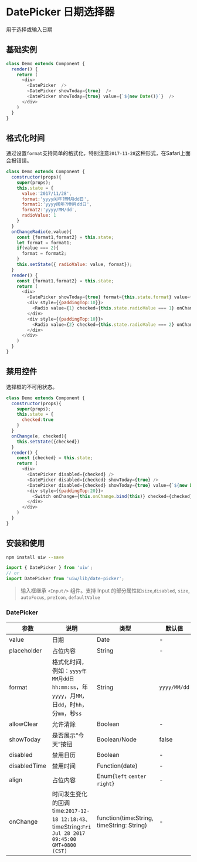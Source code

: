 DatePicker 日期选择器
===

用于选择或输入日期

## 基础实例

<!--DemoStart--> 
```js
class Demo extends Component {
  render() {
    return (
      <div>
        <DatePicker  />
        <DatePicker showToday={true}  />
        <DatePicker showToday={true} value={`${new Date()}`}  />
      </div>
    )
  }
}
```
<!--End-->

## 格式化时间

通过设置`format`支持简单的格式化，特别注意`2017-11-28`这种形式，在Safari上面会报错误。

<!--DemoStart--> 
```js
class Demo extends Component {
  constructor(props){
    super(props);
    this.state = {
      value:'2017/11/28',
      format:'yyyy闰年?MM月dd日',
      format1:'yyyy闰年?MM月dd日',
      format2:'yyyy/MM/dd',
      radioValue: 1
    }
  }
  onChangeRadio(e,value){
    const {format1,format2} = this.state;
    let format = format1;
    if(value === 2){
      format = format2;
    }
    this.setState({ radioValue: value, format});
  }
  render() {
    const {format1,format2} = this.state;
    return (
      <div>
        <DatePicker showToday={true} format={this.state.format} value={this.state.value} />
        <div style={{paddingTop:10}}>
          <Radio value={1} checked={this.state.radioValue === 1} onChange={this.onChangeRadio.bind(this)}>格式：{format1}</Radio>
        </div>
        <div style={{paddingTop:10}}>
          <Radio value={2} checked={this.state.radioValue === 2} onChange={this.onChangeRadio.bind(this)}>格式：{format2}</Radio>
        </div>
      </div>
    )
  }
}
```
<!--End-->


## 禁用控件

选择框的不可用状态。

<!--DemoStart--> 
```js
class Demo extends Component {
  constructor(props){
    super(props);
    this.state = {
      checked:true
    }
  }
  onChange(e, checked){
    this.setState({checked})
  }
  render() {
    const {checked} = this.state;
    return (
      <div>
        <DatePicker disabled={checked} />
        <DatePicker disabled={checked} showToday={true} />
        <DatePicker disabled={checked} showToday={true} value={`${new Date()}`} />
        <div style={{paddingTop:20}}>
          <Switch onChange={this.onChange.bind(this)} checked={checked} checkedChildren="取消禁用" unCheckedChildren="禁用控件" color="#3eb54c" unColor="#ff4949" />
        </div>
      </div>
    )
  }
}
```
<!--End-->

## 安装和使用

```bash
npm install uiw --save
```

```js
import { DatePicker } from 'uiw';
// or
import DatePicker from 'uiw/lib/date-picker';
```

> 输入框继承 `<Input/>` 组件。支持 Input 的部分属性如`size`,`disabled`, `size`, `autoFocus`, `preIcon`, `defaultValue`

### DatePicker

| 参数 | 说明 | 类型 | 默认值 |
|--------- |-------- |--------- |-------- |
| value | 日期 | Date | - |
| placeholder | 占位内容 | String | - |
| format | 格式化时间，例如：`yyyy年MM月dd日 hh:mm:ss`，年`yyyy`，月`MM`，日`dd`，时`hh`，分`mm`，秒`ss` | String | `yyyy/MM/dd` |
| allowClear | 允许清除 | Boolean | - |
| showToday | 是否展示“今天”按钮 | Boolean/Node | false |
| disabled | 禁用日历 | Boolean | - |
| disabledTime | 禁用时间 | Function(date) | - |
| align | 占位内容 | Enum{`left` `center` `right`} | - |
| onChange | 时间发生变化的回调 time:`2017-12-18 12:18:43`、timeString:`Fri Jul 28 2017 09:45:00 GMT+0800 (CST)` | function(time:String, timeString: String) | - |

